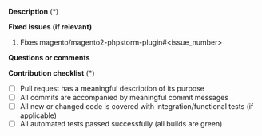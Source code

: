 <!---
    Thank you for contributing to Magento.
    To help us process this pull request we recommend that you add the following information:
     - Summary of the pull request,
     - Issue(s) related to the changes made,
     - Manual testing scenarios
    Fields marked with (*) are required. Please don't remove the template.
-->

<!--- Please provide a general summary of the Pull Request in the Title above -->

**Description** (*)
<!---
    Please provide a description of the changes proposed in the pull request.
    Letting us know what has changed and why it needed changing will help us validate this pull request.
-->

**Fixed Issues (if relevant)**
<!---
    If relevant, please provide a list of fixed issues in the format magento/magento2-phpstorm-plugin#<issue_number>.
    There could be 1 or more issues linked here and it will help us find some more information about the reasoning behind this change.
-->
1. Fixes magento/magento2-phpstorm-plugin#<issue_number>

**Questions or comments**
<!---
	If relevant, here you can ask questions or provide comments on your pull request for the reviewer
	For example if you need assistance with writing tests or would like some feedback on one of your development ideas
-->

**Contribution checklist** (*)
 - [ ] Pull request has a meaningful description of its purpose
 - [ ] All commits are accompanied by meaningful commit messages
 - [ ] All new or changed code is covered with integration/functional tests (if applicable)
 - [ ] All automated tests passed successfully (all builds are green)
